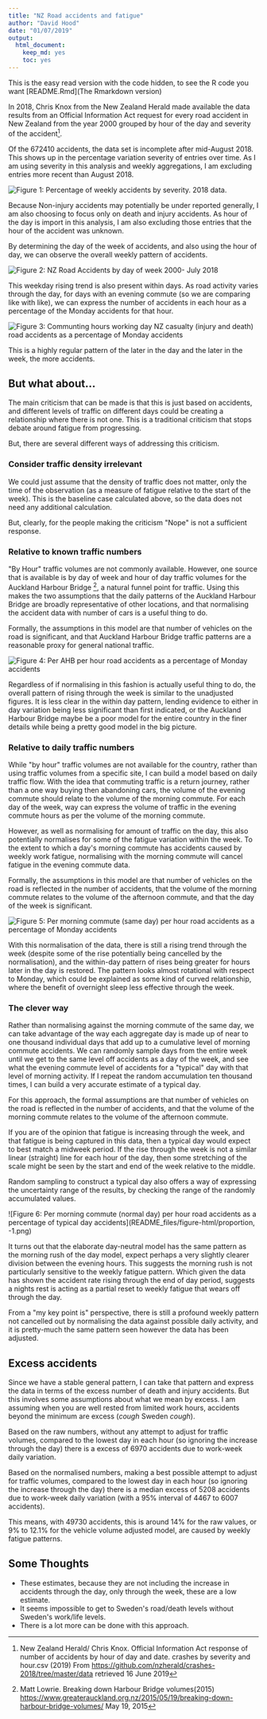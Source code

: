 ```yaml
---
title: "NZ Road accidents and fatigue"
author: "David Hood"
date: "01/07/2019"
output: 
  html_document: 
    keep_md: yes
    toc: yes
---
```





This is the easy read version with the code hidden, to see the R code you want [README.Rmd](The Rmarkdown version)

In 2018, Chris Knox from the New Zealand Herald made available the data results from an Official Information Act request for every road accident in New Zealand from the year 2000 grouped by hour of the day and severity of the accident[^1].






Of the 672410 accidents, the data set is incomplete after mid-August 2018. This shows up in the percentage variation severity of entries over time. As I am using severity in this analysis and weekly aggregations, I am excluding entries more recent than August 2018. 

![Figure 1: Percentage of weekly accidents by severity. 2018 data.](README_files/figure-html/unnamed-chunk-1-1.png)


Because Non-injury accidents may potentially be under reported generally, I am also choosing to focus only on death and injury accidents. As hour of the day is import in this analysis, I am also excluding those entries that the hour of the accident was unknown.




By determining the day of the week of accidents, and also using the hour of day, we can observe the overall weekly pattern of accidents.


![Figure 2: NZ Road Accidents by day of week 2000- July 2018](README_files/figure-html/unnamed-chunk-3-1.png)

This weekday rising trend is also present within days. As road activity varies through the day, for days with an evening commute (so we are comparing like with like), we can express the number of accidents in each hour as a percentage of the Monday accidents for that hour.

![Figure 3: Communting hours working day NZ casualty (injury and death) road accidents as a percentage of Monday accidents](README_files/figure-html/unnamed-chunk-4-1.png)

This is a highly regular pattern of the later in the day and the later in the week, the more accidents. 

## But what about...

The main criticism that can be made is that this is just based on accidents, and different levels of traffic on different days could be creating a relationship where there is not one. This is a traditional criticism that stops debate around fatigue from progressing.

But, there are several different ways of addressing this criticism.

### Consider traffic density irrelevant

We could just assume that the density of traffic does not matter, only the time of the observation (as a measure of fatigue relative to the start of the week). This is the baseline case calculated above, so the data does not need any additional calculation.

But, clearly, for the people making the criticism "Nope" is not a sufficient response.

### Relative to known traffic numbers

"By Hour" traffic volumes are not commonly available. However, one source that is available is by day of week and hour of day traffic volumes for the Auckland Harbour Bridge [^2], a natural funnel point for traffic. Using this makes the two assumptions that the daily patterns of the Auckland Harbour Bridge are broadly representative of other locations, and that normalising the accident data with number of cars is a useful thing to do.

Formally, the assumptions in this model are that number of vehicles on the road is significant, and that Auckland Harbour Bridge traffic patterns are a reasonable proxy for general national traffic.

![Figure 4: Per AHB per hour road accidents as a percentage of Monday accidents](README_files/figure-html/unnamed-chunk-5-1.png)

Regardless of if normalising in this fashion is actually useful thing to do, the overall pattern of rising through the week is similar to the unadjusted figures. It is less clear in the within day pattern, lending evidence to either in day variation being less significant than first indicated, or the Auckland Harbour Bridge maybe be a poor model for the entire country in the finer details while being a pretty good model in the big picture.

### Relative to daily traffic numbers

While "by hour" traffic volumes are not available for the country, rather than using traffic volumes from a specific site, I can build a model based on daily traffic flow. With the idea that commuting traffic is a return journey, rather than a one way buying then abandoning cars, the volume of the evening commute should relate to the volume of the morning commute. For each day of the week, way can express the volume of traffic in the evening commute hours as per the volume of the morning commute. 

However, as well as normalising for amount of traffic on the day, this also potentially normalises for some of the fatigue variation within the week. To the extent to which a day's morning commute has accidents caused by weekly work fatigue, normalising with the morning commute will cancel fatigue in the evening commute data.

Formally, the assumptions in this model are that number of vehicles on the road is reflected in the number of accidents, that the volume of the morning commute relates to the volume of the afternoon commute, and that the day of the week is significant.

![Figure 5: Per morning commute (same day) per hour road accidents as a percentage of Monday accidents](README_files/figure-html/unnamed-chunk-6-1.png)

With this normalisation of the data, there is still a rising trend through the week (despite some of the rise potentially being cancelled by the normalisation), and the within-day pattern of rises being greater for hours later in the day is restored. The pattern looks almost rotational with respect to Monday, which could be explained as some kind of curved relationship, where the benefit of overnight sleep less effective through the week.

### The clever way

Rather than normalising against the morning commute of the same day, we can take advantage of the way each aggregate day is made up of near to one thousand individual days that add up to a cumulative level of morning commute accidents. We can randomly sample days from the entire week until we get to the same level off accidents as a day of the week, and see what the evening commute level of accidents for a "typical" day with that level of morning activity. If I repeat the random accumulation ten thousand times, I can build a very accurate estimate of a typical day.

For this approach, the formal assumptions are that number of vehicles on the road is reflected in the number of accidents, and that the volume of the morning commute relates to the volume of the afternoon commute.

If you are of the opinion that fatigue is increasing through the week, and that fatigue is being captured in this data, then a typical day would expect to best match a midweek period. If the rise through the week is not a similar linear (straight) line for each hour of the day, then some stretching of the scale might be seen by the start and end of the week relative to the middle.

Random sampling to construct a typical day also offers a way of expressing the uncertainty range of the results, by checking the range of the randomly accumulated values.



![Figure 6: Per morning commute (normal day) per hour road accidents as a percentage of typical day accidents](README_files/figure-html/proportion, -1.png)

It turns out that the elaborate day-neutral model has the same pattern as the morning rush of the day model, expect perhaps a very slightly clearer division between the evening hours. This suggests the morning rush is not particularly sensitive to the weekly fatigue pattern. Which given the data has shown the accident rate rising through the end of day period, suggests a nights rest is acting as a partial reset to weekly fatigue that wears off through the day.

From a "my key point is" perspective, there is still a profound weekly pattern not cancelled out by normalising the data against possible daily activity, and it is pretty-much the same pattern seen however the data has been adjusted.

## Excess accidents

Since we have a stable general pattern, I can take that pattern and express the data in terms of the excess number of death and injury accidents. But this involves some assumptions about what we mean by excess. I am assuming when you are well rested from limited work hours, accidents beyond the minimum are excess (*cough* Sweden *cough*). 



Based on the raw numbers, without any attempt to adjust for traffic volumes, compared to the lowest day in each hour (so ignoring the increase through the day) there is a excess of 6970 accidents due to work-week daily variation.

Based on the normalised numbers, making a best possible attempt to adjust for traffic volumes, compared to the lowest day in each hour (so ignoring the increase through the day) there is a median excess of 5208 accidents due to work-week daily variation (with a 95% interval of 4467 to 6007 accidents).

This means, with 49730 accidents, this is around 14% for the raw values, or 9% to 12.1% for the vehicle volume adjusted model, are caused by weekly fatigue patterns.

## Some Thoughts

* These estimates, because they are not including the increase in accidents through the day, only through the week, these are a low estimate.
* It seems impossible to get to Sweden's road/death levels without Sweden's work/life levels.
* There is a lot more can be done with this approach.


[^1]: New Zealand Herald/ Chris Knox. Official Information Act response of number of accidents by hour of day and date. crashes by severity and hour.csv (2019) From https://github.com/nzherald/crashes-2018/tree/master/data retrieved 16 June 2019

[^2]: Matt Lowrie. Breaking down Harbour Bridge volumes(2015) https://www.greaterauckland.org.nz/2015/05/19/breaking-down-harbour-bridge-volumes/ May 19, 2015




